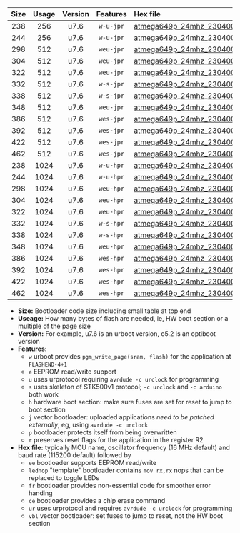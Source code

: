 |Size|Usage|Version|Features|Hex file|
|:-:|:-:|:-:|:-:|:--|
|238|256|u7.6|`w-u-jpr`|[atmega649p_24mhz_230400bps_ur_vbl.hex](https://raw.githubusercontent.com/stefanrueger/urboot/main/atmega649p_24mhz_230400bps_ur_vbl.hex)|
|244|256|u7.6|`w-u-jpr`|[atmega649p_24mhz_230400bps_lednop_ur_vbl.hex](https://raw.githubusercontent.com/stefanrueger/urboot/main/atmega649p_24mhz_230400bps_lednop_ur_vbl.hex)|
|298|512|u7.6|`weu-jpr`|[atmega649p_24mhz_230400bps_ee_ur_vbl.hex](https://raw.githubusercontent.com/stefanrueger/urboot/main/atmega649p_24mhz_230400bps_ee_ur_vbl.hex)|
|304|512|u7.6|`weu-jpr`|[atmega649p_24mhz_230400bps_ee_lednop_ur_vbl.hex](https://raw.githubusercontent.com/stefanrueger/urboot/main/atmega649p_24mhz_230400bps_ee_lednop_ur_vbl.hex)|
|322|512|u7.6|`weu-jpr`|[atmega649p_24mhz_230400bps_ee_lednop_fr_ur_vbl.hex](https://raw.githubusercontent.com/stefanrueger/urboot/main/atmega649p_24mhz_230400bps_ee_lednop_fr_ur_vbl.hex)|
|332|512|u7.6|`w-s-jpr`|[atmega649p_24mhz_230400bps_vbl.hex](https://raw.githubusercontent.com/stefanrueger/urboot/main/atmega649p_24mhz_230400bps_vbl.hex)|
|338|512|u7.6|`w-s-jpr`|[atmega649p_24mhz_230400bps_lednop_vbl.hex](https://raw.githubusercontent.com/stefanrueger/urboot/main/atmega649p_24mhz_230400bps_lednop_vbl.hex)|
|348|512|u7.6|`weu-jpr`|[atmega649p_24mhz_230400bps_ee_lednop_fr_ce_ur_vbl.hex](https://raw.githubusercontent.com/stefanrueger/urboot/main/atmega649p_24mhz_230400bps_ee_lednop_fr_ce_ur_vbl.hex)|
|386|512|u7.6|`wes-jpr`|[atmega649p_24mhz_230400bps_ee_vbl.hex](https://raw.githubusercontent.com/stefanrueger/urboot/main/atmega649p_24mhz_230400bps_ee_vbl.hex)|
|392|512|u7.6|`wes-jpr`|[atmega649p_24mhz_230400bps_ee_lednop_vbl.hex](https://raw.githubusercontent.com/stefanrueger/urboot/main/atmega649p_24mhz_230400bps_ee_lednop_vbl.hex)|
|422|512|u7.6|`wes-jpr`|[atmega649p_24mhz_230400bps_ee_lednop_fr_vbl.hex](https://raw.githubusercontent.com/stefanrueger/urboot/main/atmega649p_24mhz_230400bps_ee_lednop_fr_vbl.hex)|
|462|512|u7.6|`wes-jpr`|[atmega649p_24mhz_230400bps_ee_lednop_fr_ce_vbl.hex](https://raw.githubusercontent.com/stefanrueger/urboot/main/atmega649p_24mhz_230400bps_ee_lednop_fr_ce_vbl.hex)|
|238|1024|u7.6|`w-u-hpr`|[atmega649p_24mhz_230400bps_ur.hex](https://raw.githubusercontent.com/stefanrueger/urboot/main/atmega649p_24mhz_230400bps_ur.hex)|
|244|1024|u7.6|`w-u-hpr`|[atmega649p_24mhz_230400bps_lednop_ur.hex](https://raw.githubusercontent.com/stefanrueger/urboot/main/atmega649p_24mhz_230400bps_lednop_ur.hex)|
|298|1024|u7.6|`weu-hpr`|[atmega649p_24mhz_230400bps_ee_ur.hex](https://raw.githubusercontent.com/stefanrueger/urboot/main/atmega649p_24mhz_230400bps_ee_ur.hex)|
|304|1024|u7.6|`weu-hpr`|[atmega649p_24mhz_230400bps_ee_lednop_ur.hex](https://raw.githubusercontent.com/stefanrueger/urboot/main/atmega649p_24mhz_230400bps_ee_lednop_ur.hex)|
|322|1024|u7.6|`weu-hpr`|[atmega649p_24mhz_230400bps_ee_lednop_fr_ur.hex](https://raw.githubusercontent.com/stefanrueger/urboot/main/atmega649p_24mhz_230400bps_ee_lednop_fr_ur.hex)|
|332|1024|u7.6|`w-s-hpr`|[atmega649p_24mhz_230400bps.hex](https://raw.githubusercontent.com/stefanrueger/urboot/main/atmega649p_24mhz_230400bps.hex)|
|338|1024|u7.6|`w-s-hpr`|[atmega649p_24mhz_230400bps_lednop.hex](https://raw.githubusercontent.com/stefanrueger/urboot/main/atmega649p_24mhz_230400bps_lednop.hex)|
|348|1024|u7.6|`weu-hpr`|[atmega649p_24mhz_230400bps_ee_lednop_fr_ce_ur.hex](https://raw.githubusercontent.com/stefanrueger/urboot/main/atmega649p_24mhz_230400bps_ee_lednop_fr_ce_ur.hex)|
|386|1024|u7.6|`wes-hpr`|[atmega649p_24mhz_230400bps_ee.hex](https://raw.githubusercontent.com/stefanrueger/urboot/main/atmega649p_24mhz_230400bps_ee.hex)|
|392|1024|u7.6|`wes-hpr`|[atmega649p_24mhz_230400bps_ee_lednop.hex](https://raw.githubusercontent.com/stefanrueger/urboot/main/atmega649p_24mhz_230400bps_ee_lednop.hex)|
|422|1024|u7.6|`wes-hpr`|[atmega649p_24mhz_230400bps_ee_lednop_fr.hex](https://raw.githubusercontent.com/stefanrueger/urboot/main/atmega649p_24mhz_230400bps_ee_lednop_fr.hex)|
|462|1024|u7.6|`wes-hpr`|[atmega649p_24mhz_230400bps_ee_lednop_fr_ce.hex](https://raw.githubusercontent.com/stefanrueger/urboot/main/atmega649p_24mhz_230400bps_ee_lednop_fr_ce.hex)|

- **Size:** Bootloader code size including small table at top end
- **Useage:** How many bytes of flash are needed, ie, HW boot section or a multiple of the page size
- **Version:** For example, u7.6 is an urboot version, o5.2 is an optiboot version
- **Features:**
  + `w` urboot provides `pgm_write_page(sram, flash)` for the application at `FLASHEND-4+1`
  + `e` EEPROM read/write support
  + `u` uses urprotocol requiring `avrdude -c urclock` for programming
  + `s` uses skeleton of STK500v1 protocol; `-c urclock` and `-c arduino` both work
  + `h` hardware boot section: make sure fuses are set for reset to jump to boot section
  + `j` vector bootloader: uploaded applications *need to be patched externally*, eg, using `avrdude -c urclock`
  + `p` bootloader protects itself from being overwritten
  + `r` preserves reset flags for the application in the register R2
- **Hex file:** typically MCU name, oscillator frequency (16 MHz default) and baud rate (115200 default) followed by
  + `ee` bootloader supports EEPROM read/write
  + `lednop` "template" bootloader contains `mov rx,rx` nops that can be replaced to toggle LEDs
  + `fr` bootloader provides non-essential code for smoother error handing
  + `ce` bootloader provides a chip erase command
  + `ur` uses urprotocol and requires `avrdude -c urclock` for programming
  + `vbl` vector bootloader: set fuses to jump to reset, not the HW boot section

